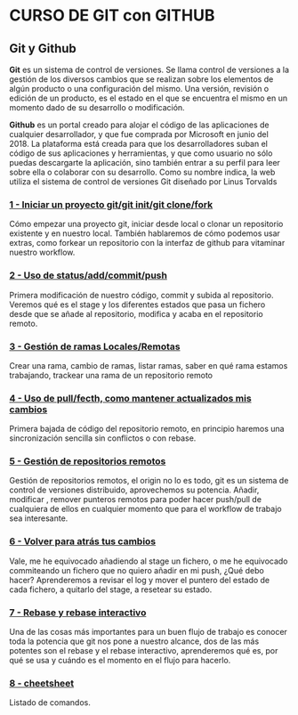 # CURSO DE GIT con GITHUB

## Git y Github
**Git** es un sistema de control de versiones. Se llama control de versiones a la gestión de los diversos cambios que se realizan sobre los elementos de algún producto o una configuración del mismo. Una versión, revisión o edición de un producto, es el estado en el que se encuentra el mismo en un momento dado de su desarrollo o modificación.

**Github** es un portal creado para alojar el código de las aplicaciones de cualquier desarrollador, y que fue comprada por Microsoft en junio del 2018. La plataforma está creada para que los desarrolladores suban el código de sus aplicaciones y herramientas, y que como usuario no sólo puedas descargarte la aplicación, sino también entrar a su perfil para leer sobre ella o colaborar con su desarrollo. Como su nombre indica, la web utiliza el sistema de control de versiones Git diseñado por Linus Torvalds

### [ 1 - Iniciar un proyecto git/git init/git clone/fork](01-iniciar-proyecto.md)

Cómo empezar una proyecto git, iniciar desde local o clonar un repositorio existente y en nuestro local. También hablaremos de cómo podemos usar extras, como forkear un repositorio con la interfaz de github para vitaminar nuestro workflow.

### [ 2 - Uso de status/add/commit/push](02-flujo-basico.md)

Primera modificación de nuestro código, commit y subida al repositorio. Veremos qué es el stage y los diferentes estados que pasa un fichero desde que se añade al repositorio, modifica y acaba en el repositorio remoto.

### [3 - Gestión de ramas Locales/Remotas](03-ramas.md)

Crear una rama, cambio de ramas, listar ramas, saber en qué rama estamos trabajando, trackear una rama de un repositorio remoto

### [4 - Uso de pull/fecth, como mantener actualizados mis cambios](04-actualizar.md)

Primera bajada de código del repositorio remoto, en principio haremos una sincronización sencilla sin conflictos o con rebase.



### [5 - Gestión de repositorios remotos](05-remotos.md)

Gestión de repositorios remotos, el origin no lo es todo, git es un sistema de control de versiones distribuido, aprovechemos su potencia. Añadir, modificar , remover punteros remotos para poder hacer push/pull de cualquiera de ellos en cualquier momento que para el workflow de trabajo sea interesante.


### [ 6 - Volver para atrás tus cambios](06-volver-atras.md)

Vale, me he equivocado añadiendo al stage un fichero, o me he equivocado commiteando un fichero que no quiero añadir en mi push, ¿Qué debo hacer? Aprenderemos a revisar el log y mover el puntero del estado de cada fichero, a quitarlo del stage, a resetear su estado.

### [ 7 - Rebase y rebase interactivo](07-rebase.md)

Una de las cosas más importantes para un buen flujo de trabajo es conocer toda la potencia que git nos pone a nuestro alcance, dos de las más potentes son el rebase y el rebase interactivo, aprenderemos qué es, por qué se usa y cuándo es el momento en el flujo para hacerlo.

### [ 8 - cheetsheet](08-cheetsheet.md)

Listado de comandos.

